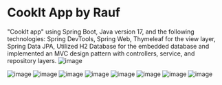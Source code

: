 # CookIt App by Rauf
 "CookIt app" using Spring Boot, Java version 17, and the following technologies: Spring DevTools, Spring Web, Thymeleaf
for the view layer, Spring Data JPA, Utilized H2 Database for the embedded database and implemented an MVC design pattern with
controllers, service, and repository layers.
![image](https://github.com/raufdevo/CookIt/assets/98706594/d9055b05-1db9-44d2-8343-f74879e46989)

![image](https://github.com/raufdevo/CookIt/assets/98706594/e09bf079-0639-456c-a59d-b6e7f4b05d04)
![image](https://github.com/raufdevo/CookIt/assets/98706594/33642d33-5f6d-47d4-95e4-21b9f40d901b)
![image](https://github.com/raufdevo/CookIt/assets/98706594/8f6d064c-63bc-4e14-8655-c382539788e5)
![image](https://github.com/raufdevo/CookIt/assets/98706594/f7e07eec-a450-4564-9174-f9ef6d6f8105)
![image](https://github.com/raufdevo/CookIt/assets/98706594/78bc9251-d77f-4ae1-9230-418934595554)
![image](https://github.com/raufdevo/CookIt/assets/98706594/df213fb3-fc49-4e2d-9519-6fd994326d2d)
![image](https://github.com/raufdevo/CookIt/assets/98706594/e3ceaa40-85f7-41c4-a90f-3d0f429aca9e)
![image](https://github.com/raufdevo/CookIt/assets/98706594/874b0799-ad07-4ab1-b13b-2b6d31d51956)

